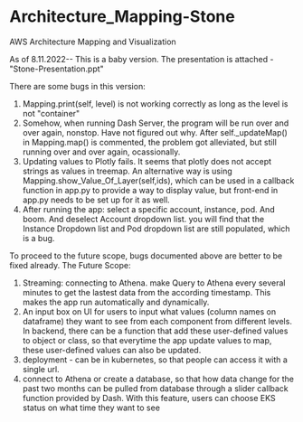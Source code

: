 # Architecture_Mapping-Stone

AWS Architecture Mapping and Visualization






As of 8.11.2022--
This is a baby version. 
The presentation is attached - "Stone-Presentation.ppt"

There are some bugs in this version:
1. Mapping.print(self, level) is not working correctly as long as the level is not "container"
2. Somehow, when running Dash Server, the program will be run over and over again, nonstop. Have not figured out why. After self._updateMap() in Mapping.map() is commented, the problem got alleviated, but still running over and over again, ocassionally. 
3. Updating values to Plotly fails. It seems that plotly does not accept strings as values in treemap. An alternative way is using Mapping.show_Value_Of_Layer(self,ids), which can be used in a callback function in app.py to provide a way to display value, but front-end in app.py needs to be set up for it as well. 
4. After running the app: select a specific account, instance, pod. And boom. And deselect Account dropdown list. you will find that the Instance Dropdown list and Pod dropdown list are still populated, which is a bug. 

To proceed to the future scope, bugs documented above are better to be fixed already. 
The Future Scope:
1. Streaming: connecting to Athena. make Query to Athena every several minutes to get the lastest data from the according timestamp. This makes the app run automatically and dynamically. 
2. An input box on UI for users to input what values (column names on dataframe) they want to see from each component from different levels. In backend, there can be a function that add these user-defined values to object or class, so that everytime the app update values to map, these user-defined values can also be updated. 
3. deployment - can be in kubernetes, so that people can access it with a single url. 
4. connect to Athena or create a database, so that how data change for the past two months can be pulled from database through a slider callback function provided by Dash. With this feature, users can choose EKS status on what time they want to see